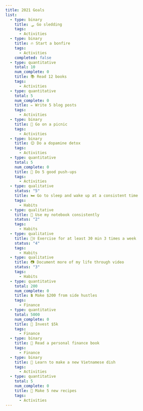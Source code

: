 ```yaml
---
title: 2021 Goals
list:
  - type: binary
    title: 🛷 Go sledding
    tags:
      - Activities
  - type: binary
    title: 🔥 Start a bonfire
    tags:
      - Activities
    completed: false
  - type: quantitative
    total: 10
    num_complete: 0
    title: 📚 Read 12 books
    tags:
      - Activities
  - type: quantitative
    total: 5
    num_complete: 0
    title: ✏️ Write 5 blog posts
    tags:
      - Activities
  - type: binary
    title: 🍞 Go on a picnic
    tags:
      - Activities
  - type: binary
    title: 😌 Do a dopamine detox
    tags:
      - Activities
  - type: quantitative
    total: 5
    num_complete: 0
    title: 💪 Do 5 good push-ups
    tags:
      - Activities
  - type: qualitative
    status: "5"
    title: 🛏️ Go to sleep and wake up at a consistent time
    tags:
      - Habits
  - type: qualitative
    title: 📔 Use my notebook consistently
    status: "2"
    tags:
      - Habits
  - type: qualitative
    title: 🏋️‍♀️ Exercise for at least 30 min 3 times a week
    status: "4"
    tags:
      - Habits
  - type: qualitative
    title: 📷 Document more of my life through video
    status: "3"
    tags:
      - Habits
  - type: quantitative
    total: 200
    num_complete: 0
    title: 💲 Make $200 from side hustles
    tags:
      - Finance
  - type: quantitative
    total: 5000
    num_complete: 0
    title: 💸 Invest $5k
    tags:
      - Finance
  - type: binary
    title: 📗 Read a personal finance book
    tags:
      - Finance
  - type: binary
    title: 🥢 Learn to make a new Vietnamese dish
    tags:
      - Activities
  - type: quantitative
    total: 5
    num_complete: 0
    title: 🥘 Make 5 new recipes
    tags:
      - Activities
---
```

